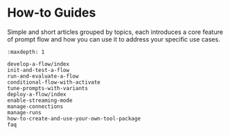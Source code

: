 # How-to Guides

Simple and short articles grouped by topics, each introduces a core feature of prompt flow and how you can use it to address your specific use cases.

```{toctree}
:maxdepth: 1

develop-a-flow/index
init-and-test-a-flow
run-and-evaluate-a-flow
conditional-flow-with-activate
tune-prompts-with-variants
deploy-a-flow/index
enable-streaming-mode
manage-connections
manage-runs
how-to-create-and-use-your-own-tool-package
faq

```

